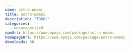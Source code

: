 ```yaml
---
name: astro-umami
title: astro-umami
description: "TODO:"
categories:
  - uncategorized
npmUrl: https://www.npmjs.com/package/astro-umami
homepageUrl: https://www.npmjs.com/package/astro-umami
downloads: 38
---
```

